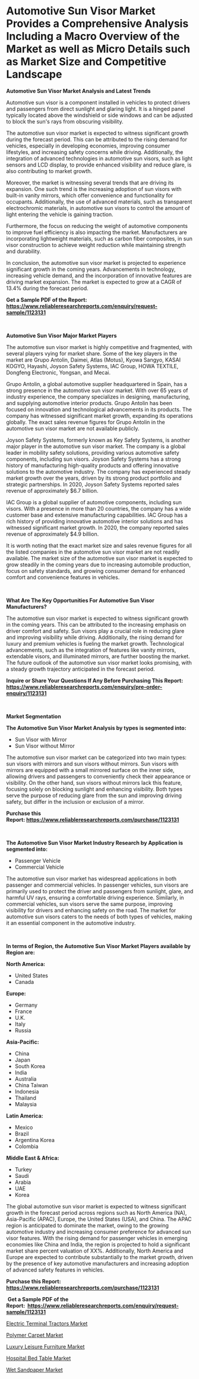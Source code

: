 <p><h1>Automotive Sun Visor Market Provides a Comprehensive Analysis Including a Macro Overview of the Market as well as Micro Details such as Market Size and Competitive Landscape</h1></p><p><strong>Automotive Sun Visor Market Analysis and Latest Trends</strong></p>
<p><p>Automotive sun visor is a component installed in vehicles to protect drivers and passengers from direct sunlight and glaring light. It is a hinged panel typically located above the windshield or side windows and can be adjusted to block the sun's rays from obscuring visibility.</p><p>The automotive sun visor market is expected to witness significant growth during the forecast period. This can be attributed to the rising demand for vehicles, especially in developing economies, improving consumer lifestyles, and increasing safety concerns while driving. Additionally, the integration of advanced technologies in automotive sun visors, such as light sensors and LCD display, to provide enhanced visibility and reduce glare, is also contributing to market growth.</p><p>Moreover, the market is witnessing several trends that are driving its expansion. One such trend is the increasing adoption of sun visors with built-in vanity mirrors, which offer convenience and functionality for occupants. Additionally, the use of advanced materials, such as transparent electrochromic materials, in automotive sun visors to control the amount of light entering the vehicle is gaining traction.</p><p>Furthermore, the focus on reducing the weight of automotive components to improve fuel efficiency is also impacting the market. Manufacturers are incorporating lightweight materials, such as carbon fiber composites, in sun visor construction to achieve weight reduction while maintaining strength and durability.</p><p>In conclusion, the automotive sun visor market is projected to experience significant growth in the coming years. Advancements in technology, increasing vehicle demand, and the incorporation of innovative features are driving market expansion. The market is expected to grow at a CAGR of 13.4% during the forecast period.</p></p>
<p><strong>Get a Sample PDF of the Report:&nbsp; <a href="https://www.reliableresearchreports.com/enquiry/request-sample/1123131">https://www.reliableresearchreports.com/enquiry/request-sample/1123131</a></strong></p>
<p>&nbsp;</p>
<p><strong>Automotive Sun Visor Major Market Players</strong></p>
<p><p>The automotive sun visor market is highly competitive and fragmented, with several players vying for market share. Some of the key players in the market are Grupo Antolin, Daimei, Atlas (Motus), Kyowa Sangyo, KASAI KOGYO, Hayashi, Joyson Safety Systems, IAC Group, HOWA TEXTILE, Dongfeng Electronic, Yongsan, and Mecai.</p><p>Grupo Antolin, a global automotive supplier headquartered in Spain, has a strong presence in the automotive sun visor market. With over 65 years of industry experience, the company specializes in designing, manufacturing, and supplying automotive interior products. Grupo Antolin has been focused on innovation and technological advancements in its products. The company has witnessed significant market growth, expanding its operations globally. The exact sales revenue figures for Grupo Antolin in the automotive sun visor market are not available publicly.</p><p>Joyson Safety Systems, formerly known as Key Safety Systems, is another major player in the automotive sun visor market. The company is a global leader in mobility safety solutions, providing various automotive safety components, including sun visors. Joyson Safety Systems has a strong history of manufacturing high-quality products and offering innovative solutions to the automotive industry. The company has experienced steady market growth over the years, driven by its strong product portfolio and strategic partnerships. In 2020, Joyson Safety Systems reported sales revenue of approximately $6.7 billion.</p><p>IAC Group is a global supplier of automotive components, including sun visors. With a presence in more than 20 countries, the company has a wide customer base and extensive manufacturing capabilities. IAC Group has a rich history of providing innovative automotive interior solutions and has witnessed significant market growth. In 2020, the company reported sales revenue of approximately $4.9 billion.</p><p>It is worth noting that the exact market size and sales revenue figures for all the listed companies in the automotive sun visor market are not readily available. The market size of the automotive sun visor market is expected to grow steadily in the coming years due to increasing automobile production, focus on safety standards, and growing consumer demand for enhanced comfort and convenience features in vehicles.</p></p>
<p>&nbsp;</p>
<p><strong>What Are The Key Opportunities For Automotive Sun Visor Manufacturers?</strong></p>
<p><p>The automotive sun visor market is expected to witness significant growth in the coming years. This can be attributed to the increasing emphasis on driver comfort and safety. Sun visors play a crucial role in reducing glare and improving visibility while driving. Additionally, the rising demand for luxury and premium vehicles is fueling the market growth. Technological advancements, such as the integration of features like vanity mirrors, extendable visors, and illuminated mirrors, are further boosting the market. The future outlook of the automotive sun visor market looks promising, with a steady growth trajectory anticipated in the forecast period.</p></p>
<p><strong>Inquire or Share Your Questions If Any Before Purchasing This Report: <a href="https://www.reliableresearchreports.com/enquiry/pre-order-enquiry/1123131">https://www.reliableresearchreports.com/enquiry/pre-order-enquiry/1123131</a></strong></p>
<p>&nbsp;</p>
<p><strong>Market Segmentation</strong></p>
<p><strong>The Automotive Sun Visor Market Analysis by types is segmented into:</strong></p>
<p><ul><li>Sun Visor with Mirror</li><li>Sun Visor without Mirror</li></ul></p>
<p><p>The automotive sun visor market can be categorized into two main types: sun visors with mirrors and sun visors without mirrors. Sun visors with mirrors are equipped with a small mirrored surface on the inner side, allowing drivers and passengers to conveniently check their appearance or visibility. On the other hand, sun visors without mirrors lack this feature, focusing solely on blocking sunlight and enhancing visibility. Both types serve the purpose of reducing glare from the sun and improving driving safety, but differ in the inclusion or exclusion of a mirror.</p></p>
<p><strong>Purchase this Report:&nbsp;<a href="https://www.reliableresearchreports.com/purchase/1123131">https://www.reliableresearchreports.com/purchase/1123131</a></strong></p>
<p>&nbsp;</p>
<p><strong>The Automotive Sun Visor Market Industry Research by Application is segmented into:</strong></p>
<p><ul><li>Passenger Vehicle</li><li>Commercial Vehicle</li></ul></p>
<p><p>The automotive sun visor market has widespread applications in both passenger and commercial vehicles. In passenger vehicles, sun visors are primarily used to protect the driver and passengers from sunlight, glare, and harmful UV rays, ensuring a comfortable driving experience. Similarly, in commercial vehicles, sun visors serve the same purpose, improving visibility for drivers and enhancing safety on the road. The market for automotive sun visors caters to the needs of both types of vehicles, making it an essential component in the automotive industry.</p></p>
<p>&nbsp;</p>
<p><strong>In terms of Region, the Automotive Sun Visor Market Players available by Region are:</strong></p>
<p>
    <p> <strong> North America: </strong>
        <ul>
            <li>United States</li>
            <li>Canada</li>
        </ul>
        </p> 
    <p> <strong> Europe: </strong>
        <ul>
            <li>Germany</li>
            <li>France</li>
            <li>U.K.</li>
            <li>Italy</li>
            <li>Russia</li>
        </ul>
        </p> 
    <p> <strong> Asia-Pacific: </strong>
        <ul>
            <li>China</li>
            <li>Japan</li>
            <li>South Korea</li>
            <li>India</li>
            <li>Australia</li>
            <li>China Taiwan</li>
            <li>Indonesia</li>
            <li>Thailand</li>
            <li>Malaysia</li>
        </ul>
        </p> 
    <p> <strong> Latin America: </strong>
        <ul>
            <li>Mexico</li>
            <li>Brazil</li>
            <li>Argentina Korea</li>
            <li>Colombia</li>
        </ul>
        </p> 
    <p> <strong> Middle East & Africa: </strong>
        <ul>
            <li>Turkey</li>
            <li>Saudi</li>
            <li>Arabia</li>
            <li>UAE</li>
            <li>Korea</li>
        </ul>
    </p>
    </p>
<p><p>The global automotive sun visor market is expected to witness significant growth in the forecast period across regions such as North America (NA), Asia-Pacific (APAC), Europe, the United States (USA), and China. The APAC region is anticipated to dominate the market, owing to the growing automotive industry and increasing consumer preference for advanced sun visor features. With the rising demand for passenger vehicles in emerging economies like China and India, the region is projected to hold a significant market share percent valuation of XX%. Additionally, North America and Europe are expected to contribute substantially to the market growth, driven by the presence of key automotive manufacturers and increasing adoption of advanced safety features in vehicles.</p></p>
<p><strong>Purchase this Report: <a href="https://www.reliableresearchreports.com/purchase/1123131">https://www.reliableresearchreports.com/purchase/1123131</a></strong></p>
<p>&nbsp;<strong>Get a Sample PDF of the Report:&nbsp;&nbsp;<a href="https://www.reliableresearchreports.com/enquiry/request-sample/1123131">https://www.reliableresearchreports.com/enquiry/request-sample/1123131</a></strong></p>
<p><strong></strong></p>
<p><p><a href="https://medium.com/@keygreen5469/electric-terminal-tractors-market-research-report-its-history-and-forecast-2023-to-2030-f4459a3e49c1">Electric Terminal Tractors Market</a></p><p><a href="https://medium.com/@mariad13206/polymer-carpet-market-analysis-and-sze-forecasted-for-period-from-2023-to-2030-961c6be26725">Polymer Carpet Market</a></p><p><a href="https://medium.com/@nathanl41025/luxury-leisure-furniture-market-share-evolution-and-market-growth-trends-2023-2030-8a5cf1b8426d">Luxury Leisure Furniture Market</a></p><p><a href="https://medium.com/@maryg156987/decoding-hospital-bed-table-market-metrics-market-share-trends-and-growth-patterns-6d47d289683a">Hospital Bed Table Market</a></p><p><a href="https://medium.com/@rosm15203/wet-sandpaper-market-furnishes-information-on-market-share-market-trends-and-market-growth-508c02589e37">Wet Sandpaper Market</a></p></p>
